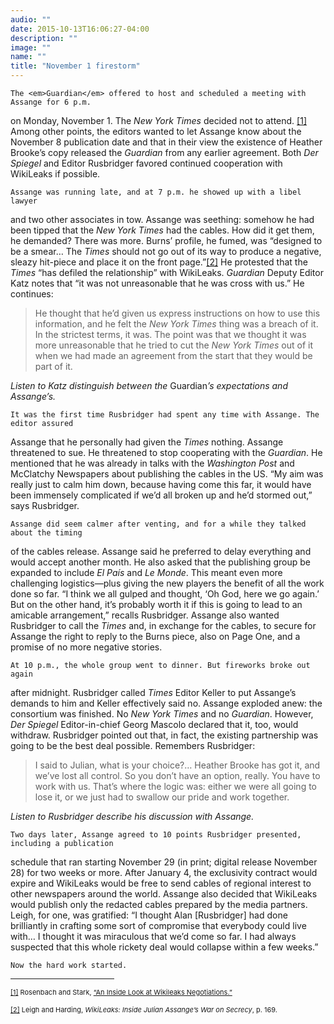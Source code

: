 ```yaml
---
audio: ""
date: 2015-10-13T16:06:27-04:00
description: ""
image: ""
name: ""
title: "November 1 firestorm"
---
```


	The <em>Guardian</em> offered to host and scheduled a meeting with Assange for 6 p.m. 
on Monday, November 1. The <em>New York Times</em> decided not to attend.
<a href="case_id_70_id_632_pid_0.html#_ftn1" name="_ftnref1" title="">[1]</a> Among other points, 
the editors wanted to let Assange know about the November 8 publication date and that in their 
view the existence of Heather Brooke&rsquo;s copy released the <em>Guardian</em> from any 
earlier agreement. Both <em>Der Spiegel</em> and Editor Rusbridger favored continued 
cooperation with WikiLeaks if possible.

	Assange was running late, and at 7 p.m. he showed up with a libel lawyer 
and two other associates in tow. Assange was seething: somehow he had been tipped that 
the <em>New York Times</em> had the cables. How did it get them, he demanded? There was more. 
Burns&rsquo; profile, he fumed, was &ldquo;designed to be a smear&hellip; The <em>Times</em> 
should not go out of its way to produce a negative, sleazy hit-piece and place it on the 
front page.&rdquo;<a href="case_id_70_id_632_pid_0.html#_ftn2" name="_ftnref2" title="">[2]</a> 
He protested that the <em>Times</em> &ldquo;has defiled the relationship&rdquo; with WikiLeaks. 
<em>Guardian</em> Deputy Editor Katz notes that &ldquo;it was not unreasonable that he was 
cross with us.&rdquo; He continues:
	

<blockquote>
		He thought that he&rsquo;d given us express instructions on how to use this information, 
and he felt the <em>New York Times</em> thing was a breach of it. In the strictest terms, it was. 
The point was that we thought it was more unreasonable that he tried to cut the <em>New York Times</em> 
out of it when we had made an agreement from the start that they would be part of it.
</blockquote>

<p>
	<i>Listen to Katz distinguish between the </i>Guardian<i>&rsquo;s expectations and Assange&rsquo;s.</i><br />
	<img alt="" border="0" class="audiofile" src="../../files/audios/188/Katz&#32;text&#32;quote.mp3" />
</p>


	It was the first time Rusbridger had spent any time with Assange. The editor assured 
Assange that he personally had given the <em>Times</em> nothing. Assange threatened to sue. 
He threatened to stop cooperating with the <em>Guardian</em>. He mentioned that he was 
already in talks with the <em>Washington Post</em> and McClatchy Newspapers about 
publishing the cables in the US. &ldquo;My aim was really just to calm him down, 
because having come this far, it would have been immensely complicated 
if we&rsquo;d all broken up and he&rsquo;d stormed out,&rdquo; says Rusbridger.


	Assange did seem calmer after venting, and for a while they talked about the timing 
of the cables release. Assange said he preferred to delay everything and would accept 
another month. He also asked that the publishing group be expanded to include 
<em>El Pa&iacute;s</em> and <em>Le Monde</em>. This meant even more challenging 
logistics&mdash;plus giving the new players the benefit of all the work done so 
far. &ldquo;I think we all gulped and thought, &lsquo;Oh God, here we go again.&rsquo; 
But on the other hand, it&rsquo;s probably worth it if this is going to lead to an 
amicable arrangement,&rdquo; recalls Rusbridger. Assange also wanted Rusbridger 
to call the <em>Times</em> and, in exchange for the cables, to secure for Assange 
the right to reply to the Burns piece, also on Page One, and a promise of no 
more negative stories.

	At 10 p.m., the whole group went to dinner. But fireworks broke out again 
after midnight. Rusbridger called <em>Times</em> Editor Keller to put Assange&rsquo;s 
demands to him and Keller effectively said no. Assange exploded anew: the consortium 
was finished. No <em>New York Times</em> and no <em>Guardian</em>. 
However, <em>Der Spiegel</em> Editor-in-chief Georg Mascolo declared 
that it, too, would withdraw. Rusbridger pointed out that, in fact, 
the existing partnership was going to be the best deal possible. 
Remembers Rusbridger:
	
<blockquote>
		I said to Julian, what is your choice?&hellip; Heather Brooke has got it, 
	and we&rsquo;ve lost all control. So you don&rsquo;t have an option, really. 
	You have to work with us. That&rsquo;s where the logic was: either we were 
	all going to lose it, or we just had to swallow our pride and work together.
</blockquote>

<p>
	<i>Listen to Rusbridger describe his discussion with Assange.</i><br />
	<img alt="" border="0" class="audiofile" src="../../files/audios/184/Rusbridger&#32;text&#32;quote.mp3" />
</p>

	Two days later, Assange agreed to 10 points Rusbridger presented, including a publication 
schedule that ran starting November 29 (in print; digital release November 28) for two weeks or more. 
After January 4, the exclusivity contract would expire and WikiLeaks would be free to send cables of 
regional interest to other newspapers around the world. Assange also decided that WikiLeaks would 
publish only the redacted cables prepared by the media partners. Leigh, for one, was 
gratified: &ldquo;I thought Alan [Rusbridger] had done brilliantly in crafting some sort 
of compromise that everybody could live with&hellip; I thought it was miraculous that 
we&rsquo;d come so far. I had always suspected that this whole rickety deal would 
collapse within a few weeks.&rdquo;

	Now the hard work started.

<div>
	<hr align="left" size="1" width="33%" />
	<div id="ftn1">
		<p>
			<span style="font-size: 11px;">
			<a href="case_id_70_id_632_pid_0.html#_ftnref1" name="_ftn1" title="">[1]</a> 
			Rosenbach and Stark, 
			<a class="extlink" href="http://readersupportednews.org/opinion2/370-wikileaks/4783-an-inside-look-at-wikileaks-negotiations" target="_blank">&ldquo;An Inside Look at Wikileaks Negotiations.&rdquo;</a>
			</span>
		</p>
	</div>
	<div id="ftn2">
		<p>
			<span style="font-size: 11px;"><a href="case_id_70_id_632_pid_0.html#_ftnref2" name="_ftn2" title="">[2]</a> 
			Leigh and Harding, <em>WikiLeaks: Inside Julian Assange&rsquo;s War on Secrecy</em>, p. 169.
			</span>
		</p>
	</div>
</div>
</div>
